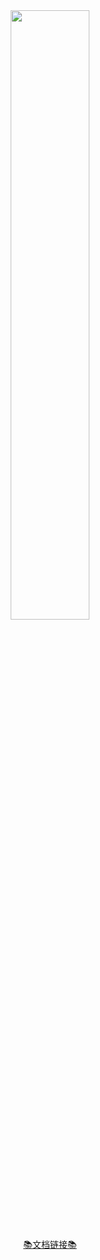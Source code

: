<div align="center">
    <img src="./resources/logo.png" style="width: 50%; height: 50%">
</div>
<p align="center">
    <a href="https://www.yuque.com/pengzexuan/wemob?#">📚文档链接📚</a>
</p>
<p align="center">
</p>